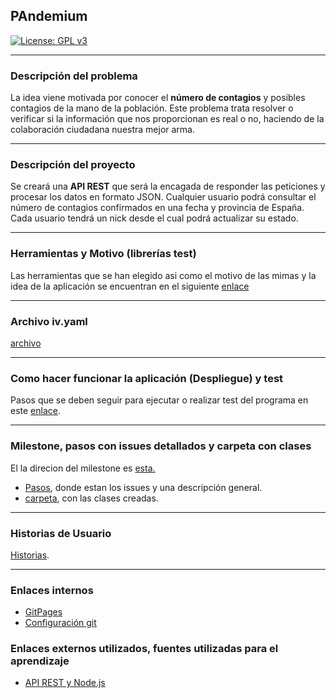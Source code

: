 
## PAndemium 
[![License: GPL v3](https://img.shields.io/badge/License-GPLv3-blue.svg)](https://www.gnu.org/licenses/gpl-3.0)

---

### Descripción del problema

La idea viene motivada por conocer el **número de contagios** y posibles contagios de la mano de la población. Este problema trata resolver o verificar si la información que nos proporcionan es real o no, haciendo de la colaboración ciudadana nuestra mejor arma.

---

### Descripción del proyecto

Se creará una **API REST** que será la encagada de responder las peticiones y procesar los datos en formato JSON. Cualquier usuario podrá consultar el número de contagios confirmados en una fecha y provincia de España. Cada usuario tendrá un nick desde el cual podrá actualizar su
estado.

---

### Herramientas y Motivo (librerías test)

Las herramientas que se han elegido asi como el motivo de las mimas y la idea de la aplicación se encuentran en el siguiente [enlace](motivo.md)

---

### Archivo iv.yaml

[archivo](../iv.yaml)

---

### Como hacer funcionar la aplicación (Despliegue) y test

Pasos que se deben seguir para ejecutar o realizar test del programa en este [enlace](despliegue.md).

---

### Milestone, pasos con issues detallados y carpeta con clases 

El la direcion del milestone es [esta.](https://github.com/DanielRuizMed/PAndemium/milestone/7)

- [Pasos](pasos.md), donde estan los issues y una descripción general.
- [carpeta](../pandemiun/src/class), con las clases creadas.

---

### Historias de Usuario

[Historias](https://github.com/DanielRuizMed/PAndemium/issues).

---

### Enlaces internos
- [GitPages](https://danielruizmed.github.io/PAndemium/)
- [Configuración git](https://github.com/DanielRuizMed/PAndemium/blob/master/docs/config.md)

### Enlaces externos utilizados, fuentes utilizadas para el aprendizaje
- [API REST y Node.js](https://www.youtube.com/watch?v=bK3AJfs7qNY)